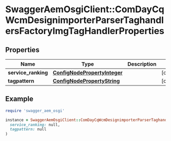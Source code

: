 # SwaggerAemOsgiClient::ComDayCqWcmDesignimporterParserTaghandlersFactoryImgTagHandlerProperties

## Properties

| Name | Type | Description | Notes |
| ---- | ---- | ----------- | ----- |
| **service_ranking** | [**ConfigNodePropertyInteger**](ConfigNodePropertyInteger.md) |  | [optional] |
| **tagpattern** | [**ConfigNodePropertyString**](ConfigNodePropertyString.md) |  | [optional] |

## Example

```ruby
require 'swagger_aem_osgi'

instance = SwaggerAemOsgiClient::ComDayCqWcmDesignimporterParserTaghandlersFactoryImgTagHandlerProperties.new(
  service_ranking: null,
  tagpattern: null
)
```

